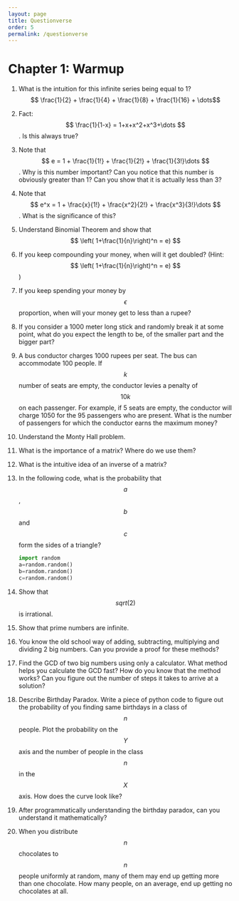 ```yaml
---
layout: page
title: Questionverse
order: 5
permalink: /questionverse
---
```


# Chapter 1: Warmup

1. What is the intuition for this infinite series being equal to 1? $$ \frac{1}{2} + \frac{1}{4} + \frac{1}{8} + \frac{1}{16} + \dots$$

2. Fact: $$ \frac{1}{1-x} = 1+x+x^2+x^3+\dots $$. Is this always true?

3. Note that $$ e = 1 + \frac{1}{1!} + \frac{1}{2!} + \frac{1}{3!}\dots $$. Why is this number important? Can you notice that this number is obviously greater than 1? Can you show that it is actually less than 3?

4. Note that $$ e^x = 1 + \frac{x}{1!} + \frac{x^2}{2!} + \frac{x^3}{3!}\dots $$. What is the significance of this?

5. Understand Binomial Theorem and show that  $$ \left( 1+\frac{1}{n}\right)^n = e) $$

6. If you keep compounding your money, when will it get doubled? (Hint: $$ \left( 1+\frac{1}{n}\right)^n = e) $$)

7. If you keep spending your money by $$\epsilon$$ proportion, when will your money get to less than a rupee?

8. If you consider a 1000 meter long stick and randomly break it at some point, what do you expect the length to be, of the smaller part and the bigger part?

9. A bus conductor charges 1000 rupees per seat. The bus can accommodate 100 people. If $$k$$ number of seats are empty, the conductor levies a penalty of $$10k$$ on each passenger. For example, if 5 seats are empty, the conductor will charge 1050 for the 95 passengers who are present. What is the number of passengers for which the conductor earns the maximum money?

10. Understand the Monty Hall problem.

11. What is the importance of a matrix? Where do we use them?

12. What is the intuitive idea of an inverse of a matrix?

13. In the following code, what is the probability that $$a$$, $$b$$ and $$c$$ form the sides of a triangle?

    ```python
    import random
    a=random.random()
    b=random.random()
    c=random.random()
    ```

14. Show that $$sqrt(2)$$ is irrational.

15. Show that prime numbers are infinite.

16. You know the old school way of adding, subtracting, multiplying and dividing 2 big numbers. Can you provide a proof for these methods?

17. Find the GCD of two big numbers using only a calculator. What method helps you calculate the GCD fast? How do you know that the method works? Can you figure out the number of steps it takes to arrive at a solution?

18. Describe Birthday Paradox. Write a piece of python code to figure out the probability of you finding same birthdays in a class of $$n$$ people. Plot the probability on the $$Y$$ axis and the number of people in the class $$n$$ in the $$X$$ axis. How does the curve look like? 

19. After programmatically understanding the birthday paradox, can you understand it mathematically?

20. When you distribute $$n$$ chocolates to $$n$$ people uniformly at random, many of them may end up getting more than one chocolate. How many people, on an average, end up getting no chocolates at all. 

    







<!--
Upcoming Section

-->


